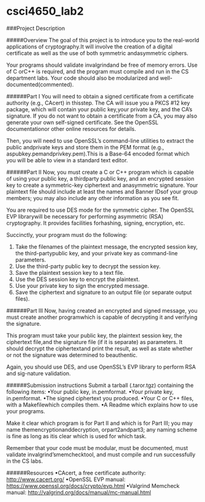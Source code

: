 # csci4650_lab2

###Project Description

#####Overview
The goal of this project is to introduce you to the real-world applications of cryptography.It will involve the creation of a digital certificate as well as the use of both symmetric andasymmetric ciphers.

Your programs should validate invalgrindand be free of memory errors. Use of C orC++ is required, and the program must compile and run in the CS department labs. Your code should also be modularized and well-documented(commented).

######Part I
You will need to obtain a signed certificate from a certificate authority (e.g., CAcert) in thisstep. The CA will issue you a PKCS #12 key package, which will contain your public key,your private key, and the CA’s signature. If you do not want to obtain a certificate from a CA, you may also generate your own self-signed certificate. See the OpenSSL documentationor other online resources for details.

Then, you will need to use OpenSSL’s command-line utilities to extract the public andprivate keys and store them in the PEM format (e.g., aspubkey.pemandprivkey.pem).This is a Base-64 encoded format which you will be able to view in a standard text editor.

######Part II
Now, you must create a C or C++ program which is capable of using your public key, a thirdparty public key, and an encrypted session key to create a symmetric-key ciphertext and anasymmetric signature. Your plaintext file should include at least the names and Banner IDsof your group members; you may also include any other information as you see fit.

You are required to use DES mode for the symmetric cipher. The OpenSSL EVP librarywill be necessary for performing asymmetric (RSA) cryptography. It provides facilities forhashing, signing, encryption, etc.

Succinctly, your program must do the following:
1. Take the filenames of the plaintext message, the encrypted session key, the third-partypublic key, and your private key as command-line parameters.
2. Use the third-party public key to decrypt the session key.
3. Save the plaintext session key to a text file.
4. Use the DES session key to encrypt the plaintext.
5. Use your private key to sign the encrypted message.
6. Save the ciphertext and signature to an output file (or separate output files).

######Part III
Now, having created an encrypted and signed message, you must create another programwhich is capable of decrypting it and verifying the signature.

This program must take your public key, the plaintext session key, the ciphertext file,and the signature file (if it is separate) as parameters.  It should decrypt the ciphertextand print the result, as well as state whether or not the signature was determined to beauthentic.

Again, you should use DES, and use OpenSSL’s EVP library to perform RSA and sig-nature validation.

######Submission instructions
Submit a tarball (.taror.tgz) containing the following items:
•Your public key, in.pemformat.
•Your private key, in.pemformat.
•The signed ciphertext you produced.
•Your C or C++ files, with a Makefilewhich compiles them.
•A Readme which explains how to use your programs.

Make it clear which program is for Part II and which is for Part III; you may name themencryptionanddecryption, orpart2andpart3; any naming scheme is fine as long as itis clear which is used for which task.

Remember that your code must be modular, must be documented, must validate invalgrind’smemchecktool, and must compile and run successfully in the CS labs.

######Resources
•CAcert, a free certificate authority:
http://www.cacert.org/
•OpenSSL EVP manual:
https://www.openssl.org/docs/crypto/evp.html
•Valgrind Memcheck manual:
http://valgrind.org/docs/manual/mc-manual.html
